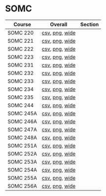 # SOMC

| Course | Overall | Section |
| ------ | ------- | ------- |
| SOMC 220 | [csv](https://github.com/UCSD-Historical-Enrollment-Data/2025Fall/blob/main/overall/SOMC%20220.csv), [png](https://raw.githubusercontent.com/UCSD-Historical-Enrollment-Data/2025Fall/main/plot_overall/SOMC%20220.png), [wide](https://raw.githubusercontent.com/UCSD-Historical-Enrollment-Data/2025Fall/main/plot_overall_wide/SOMC%20220.png) |  |
| SOMC 221 | [csv](https://github.com/UCSD-Historical-Enrollment-Data/2025Fall/blob/main/overall/SOMC%20221.csv), [png](https://raw.githubusercontent.com/UCSD-Historical-Enrollment-Data/2025Fall/main/plot_overall/SOMC%20221.png), [wide](https://raw.githubusercontent.com/UCSD-Historical-Enrollment-Data/2025Fall/main/plot_overall_wide/SOMC%20221.png) |  |
| SOMC 222 | [csv](https://github.com/UCSD-Historical-Enrollment-Data/2025Fall/blob/main/overall/SOMC%20222.csv), [png](https://raw.githubusercontent.com/UCSD-Historical-Enrollment-Data/2025Fall/main/plot_overall/SOMC%20222.png), [wide](https://raw.githubusercontent.com/UCSD-Historical-Enrollment-Data/2025Fall/main/plot_overall_wide/SOMC%20222.png) |  |
| SOMC 223 | [csv](https://github.com/UCSD-Historical-Enrollment-Data/2025Fall/blob/main/overall/SOMC%20223.csv), [png](https://raw.githubusercontent.com/UCSD-Historical-Enrollment-Data/2025Fall/main/plot_overall/SOMC%20223.png), [wide](https://raw.githubusercontent.com/UCSD-Historical-Enrollment-Data/2025Fall/main/plot_overall_wide/SOMC%20223.png) |  |
| SOMC 231 | [csv](https://github.com/UCSD-Historical-Enrollment-Data/2025Fall/blob/main/overall/SOMC%20231.csv), [png](https://raw.githubusercontent.com/UCSD-Historical-Enrollment-Data/2025Fall/main/plot_overall/SOMC%20231.png), [wide](https://raw.githubusercontent.com/UCSD-Historical-Enrollment-Data/2025Fall/main/plot_overall_wide/SOMC%20231.png) |  |
| SOMC 232 | [csv](https://github.com/UCSD-Historical-Enrollment-Data/2025Fall/blob/main/overall/SOMC%20232.csv), [png](https://raw.githubusercontent.com/UCSD-Historical-Enrollment-Data/2025Fall/main/plot_overall/SOMC%20232.png), [wide](https://raw.githubusercontent.com/UCSD-Historical-Enrollment-Data/2025Fall/main/plot_overall_wide/SOMC%20232.png) |  |
| SOMC 233 | [csv](https://github.com/UCSD-Historical-Enrollment-Data/2025Fall/blob/main/overall/SOMC%20233.csv), [png](https://raw.githubusercontent.com/UCSD-Historical-Enrollment-Data/2025Fall/main/plot_overall/SOMC%20233.png), [wide](https://raw.githubusercontent.com/UCSD-Historical-Enrollment-Data/2025Fall/main/plot_overall_wide/SOMC%20233.png) |  |
| SOMC 234 | [csv](https://github.com/UCSD-Historical-Enrollment-Data/2025Fall/blob/main/overall/SOMC%20234.csv), [png](https://raw.githubusercontent.com/UCSD-Historical-Enrollment-Data/2025Fall/main/plot_overall/SOMC%20234.png), [wide](https://raw.githubusercontent.com/UCSD-Historical-Enrollment-Data/2025Fall/main/plot_overall_wide/SOMC%20234.png) |  |
| SOMC 235 | [csv](https://github.com/UCSD-Historical-Enrollment-Data/2025Fall/blob/main/overall/SOMC%20235.csv), [png](https://raw.githubusercontent.com/UCSD-Historical-Enrollment-Data/2025Fall/main/plot_overall/SOMC%20235.png), [wide](https://raw.githubusercontent.com/UCSD-Historical-Enrollment-Data/2025Fall/main/plot_overall_wide/SOMC%20235.png) |  |
| SOMC 244 | [csv](https://github.com/UCSD-Historical-Enrollment-Data/2025Fall/blob/main/overall/SOMC%20244.csv), [png](https://raw.githubusercontent.com/UCSD-Historical-Enrollment-Data/2025Fall/main/plot_overall/SOMC%20244.png), [wide](https://raw.githubusercontent.com/UCSD-Historical-Enrollment-Data/2025Fall/main/plot_overall_wide/SOMC%20244.png) |  |
| SOMC 245A | [csv](https://github.com/UCSD-Historical-Enrollment-Data/2025Fall/blob/main/overall/SOMC%20245A.csv), [png](https://raw.githubusercontent.com/UCSD-Historical-Enrollment-Data/2025Fall/main/plot_overall/SOMC%20245A.png), [wide](https://raw.githubusercontent.com/UCSD-Historical-Enrollment-Data/2025Fall/main/plot_overall_wide/SOMC%20245A.png) |  |
| SOMC 246A | [csv](https://github.com/UCSD-Historical-Enrollment-Data/2025Fall/blob/main/overall/SOMC%20246A.csv), [png](https://raw.githubusercontent.com/UCSD-Historical-Enrollment-Data/2025Fall/main/plot_overall/SOMC%20246A.png), [wide](https://raw.githubusercontent.com/UCSD-Historical-Enrollment-Data/2025Fall/main/plot_overall_wide/SOMC%20246A.png) |  |
| SOMC 247A | [csv](https://github.com/UCSD-Historical-Enrollment-Data/2025Fall/blob/main/overall/SOMC%20247A.csv), [png](https://raw.githubusercontent.com/UCSD-Historical-Enrollment-Data/2025Fall/main/plot_overall/SOMC%20247A.png), [wide](https://raw.githubusercontent.com/UCSD-Historical-Enrollment-Data/2025Fall/main/plot_overall_wide/SOMC%20247A.png) |  |
| SOMC 248A | [csv](https://github.com/UCSD-Historical-Enrollment-Data/2025Fall/blob/main/overall/SOMC%20248A.csv), [png](https://raw.githubusercontent.com/UCSD-Historical-Enrollment-Data/2025Fall/main/plot_overall/SOMC%20248A.png), [wide](https://raw.githubusercontent.com/UCSD-Historical-Enrollment-Data/2025Fall/main/plot_overall_wide/SOMC%20248A.png) |  |
| SOMC 251A | [csv](https://github.com/UCSD-Historical-Enrollment-Data/2025Fall/blob/main/overall/SOMC%20251A.csv), [png](https://raw.githubusercontent.com/UCSD-Historical-Enrollment-Data/2025Fall/main/plot_overall/SOMC%20251A.png), [wide](https://raw.githubusercontent.com/UCSD-Historical-Enrollment-Data/2025Fall/main/plot_overall_wide/SOMC%20251A.png) |  |
| SOMC 252A | [csv](https://github.com/UCSD-Historical-Enrollment-Data/2025Fall/blob/main/overall/SOMC%20252A.csv), [png](https://raw.githubusercontent.com/UCSD-Historical-Enrollment-Data/2025Fall/main/plot_overall/SOMC%20252A.png), [wide](https://raw.githubusercontent.com/UCSD-Historical-Enrollment-Data/2025Fall/main/plot_overall_wide/SOMC%20252A.png) |  |
| SOMC 253A | [csv](https://github.com/UCSD-Historical-Enrollment-Data/2025Fall/blob/main/overall/SOMC%20253A.csv), [png](https://raw.githubusercontent.com/UCSD-Historical-Enrollment-Data/2025Fall/main/plot_overall/SOMC%20253A.png), [wide](https://raw.githubusercontent.com/UCSD-Historical-Enrollment-Data/2025Fall/main/plot_overall_wide/SOMC%20253A.png) |  |
| SOMC 254A | [csv](https://github.com/UCSD-Historical-Enrollment-Data/2025Fall/blob/main/overall/SOMC%20254A.csv), [png](https://raw.githubusercontent.com/UCSD-Historical-Enrollment-Data/2025Fall/main/plot_overall/SOMC%20254A.png), [wide](https://raw.githubusercontent.com/UCSD-Historical-Enrollment-Data/2025Fall/main/plot_overall_wide/SOMC%20254A.png) |  |
| SOMC 255A | [csv](https://github.com/UCSD-Historical-Enrollment-Data/2025Fall/blob/main/overall/SOMC%20255A.csv), [png](https://raw.githubusercontent.com/UCSD-Historical-Enrollment-Data/2025Fall/main/plot_overall/SOMC%20255A.png), [wide](https://raw.githubusercontent.com/UCSD-Historical-Enrollment-Data/2025Fall/main/plot_overall_wide/SOMC%20255A.png) |  |
| SOMC 256A | [csv](https://github.com/UCSD-Historical-Enrollment-Data/2025Fall/blob/main/overall/SOMC%20256A.csv), [png](https://raw.githubusercontent.com/UCSD-Historical-Enrollment-Data/2025Fall/main/plot_overall/SOMC%20256A.png), [wide](https://raw.githubusercontent.com/UCSD-Historical-Enrollment-Data/2025Fall/main/plot_overall_wide/SOMC%20256A.png) |  |
